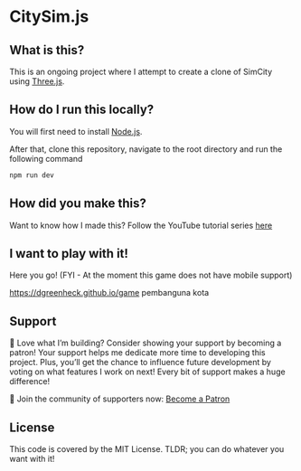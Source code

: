 # CitySim.js

## What is this?

This is an ongoing project where I attempt to create a clone of SimCity using [Three.js](https://threejs.org/).

## How do I run this locally?

You will first need to install [Node.js](https://nodejs.org).

After that, clone this repository, navigate to the root directory and run the following command

```bash
npm run dev
```

## How did you make this?

Want to know how I made this? Follow the YouTube tutorial series [here](https://www.youtube.com/playlist?list=PLtzt35QOXmkJ9unmoeA5gXHcscQHJVQpW)

## I want to play with it!

Here you go! (FYI - At the moment this game does not have mobile support)

https://dgreenheck.github.io/game pembanguna kota

## Support

🌟 Love what I’m building? Consider showing your support by becoming a patron! Your support helps me dedicate more time to developing this project. Plus, you’ll get the chance to influence future development by voting on what features I work on next! Every bit of support makes a huge difference!

💖 Join the community of supporters now: [Become a Patron](https://www.patreon.com/coffeecodecreate)

## License

This code is covered by the MIT License. TLDR; you can do whatever you want with it!
